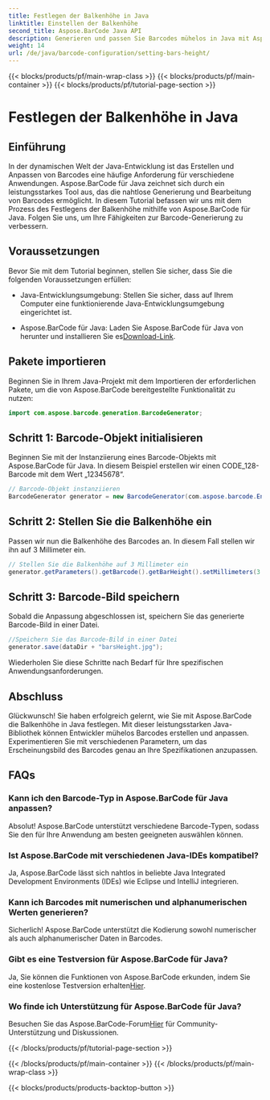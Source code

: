 ```yaml
---
title: Festlegen der Balkenhöhe in Java
linktitle: Einstellen der Balkenhöhe
second_title: Aspose.BarCode Java API
description: Generieren und passen Sie Barcodes mühelos in Java mit Aspose.BarCode an. Legen Sie die Balkenhöhe fest, wählen Sie Typen aus und erweitern Sie die Funktionen Ihrer Anwendung.
weight: 14
url: /de/java/barcode-configuration/setting-bars-height/
---
```


{{< blocks/products/pf/main-wrap-class >}}
{{< blocks/products/pf/main-container >}}
{{< blocks/products/pf/tutorial-page-section >}}

# Festlegen der Balkenhöhe in Java


## Einführung

In der dynamischen Welt der Java-Entwicklung ist das Erstellen und Anpassen von Barcodes eine häufige Anforderung für verschiedene Anwendungen. Aspose.BarCode für Java zeichnet sich durch ein leistungsstarkes Tool aus, das die nahtlose Generierung und Bearbeitung von Barcodes ermöglicht. In diesem Tutorial befassen wir uns mit dem Prozess des Festlegens der Balkenhöhe mithilfe von Aspose.BarCode für Java. Folgen Sie uns, um Ihre Fähigkeiten zur Barcode-Generierung zu verbessern.

## Voraussetzungen

Bevor Sie mit dem Tutorial beginnen, stellen Sie sicher, dass Sie die folgenden Voraussetzungen erfüllen:

- Java-Entwicklungsumgebung: Stellen Sie sicher, dass auf Ihrem Computer eine funktionierende Java-Entwicklungsumgebung eingerichtet ist.

-  Aspose.BarCode für Java: Laden Sie Aspose.BarCode für Java von herunter und installieren Sie es[Download-Link](https://releases.aspose.com/barcode/java/).

## Pakete importieren

Beginnen Sie in Ihrem Java-Projekt mit dem Importieren der erforderlichen Pakete, um die von Aspose.BarCode bereitgestellte Funktionalität zu nutzen:

```java
import com.aspose.barcode.generation.BarcodeGenerator;
```

## Schritt 1: Barcode-Objekt initialisieren

Beginnen Sie mit der Instanziierung eines Barcode-Objekts mit Aspose.BarCode für Java. In diesem Beispiel erstellen wir einen CODE_128-Barcode mit dem Wert „12345678“.

```java
// Barcode-Objekt instanziieren
BarcodeGenerator generator = new BarcodeGenerator(com.aspose.barcode.EncodeTypes.CODE_128, "12345678");
```

## Schritt 2: Stellen Sie die Balkenhöhe ein

Passen wir nun die Balkenhöhe des Barcodes an. In diesem Fall stellen wir ihn auf 3 Millimeter ein.

```java
// Stellen Sie die Balkenhöhe auf 3 Millimeter ein
generator.getParameters().getBarcode().getBarHeight().setMillimeters(3.0f);
```

## Schritt 3: Barcode-Bild speichern

Sobald die Anpassung abgeschlossen ist, speichern Sie das generierte Barcode-Bild in einer Datei.

```java
//Speichern Sie das Barcode-Bild in einer Datei
generator.save(dataDir + "barsHeight.jpg");
```

Wiederholen Sie diese Schritte nach Bedarf für Ihre spezifischen Anwendungsanforderungen.

## Abschluss

Glückwunsch! Sie haben erfolgreich gelernt, wie Sie mit Aspose.BarCode die Balkenhöhe in Java festlegen. Mit dieser leistungsstarken Java-Bibliothek können Entwickler mühelos Barcodes erstellen und anpassen. Experimentieren Sie mit verschiedenen Parametern, um das Erscheinungsbild des Barcodes genau an Ihre Spezifikationen anzupassen.

## FAQs

### Kann ich den Barcode-Typ in Aspose.BarCode für Java anpassen?
Absolut! Aspose.BarCode unterstützt verschiedene Barcode-Typen, sodass Sie den für Ihre Anwendung am besten geeigneten auswählen können.

### Ist Aspose.BarCode mit verschiedenen Java-IDEs kompatibel?
Ja, Aspose.BarCode lässt sich nahtlos in beliebte Java Integrated Development Environments (IDEs) wie Eclipse und IntelliJ integrieren.

### Kann ich Barcodes mit numerischen und alphanumerischen Werten generieren?
Sicherlich! Aspose.BarCode unterstützt die Kodierung sowohl numerischer als auch alphanumerischer Daten in Barcodes.

### Gibt es eine Testversion für Aspose.BarCode für Java?
 Ja, Sie können die Funktionen von Aspose.BarCode erkunden, indem Sie eine kostenlose Testversion erhalten[Hier](https://releases.aspose.com/).

### Wo finde ich Unterstützung für Aspose.BarCode für Java?
 Besuchen Sie das Aspose.BarCode-Forum[Hier](https://forum.aspose.com/c/barcode/13) für Community-Unterstützung und Diskussionen.


{{< /blocks/products/pf/tutorial-page-section >}}

{{< /blocks/products/pf/main-container >}}
{{< /blocks/products/pf/main-wrap-class >}}

{{< blocks/products/products-backtop-button >}}
